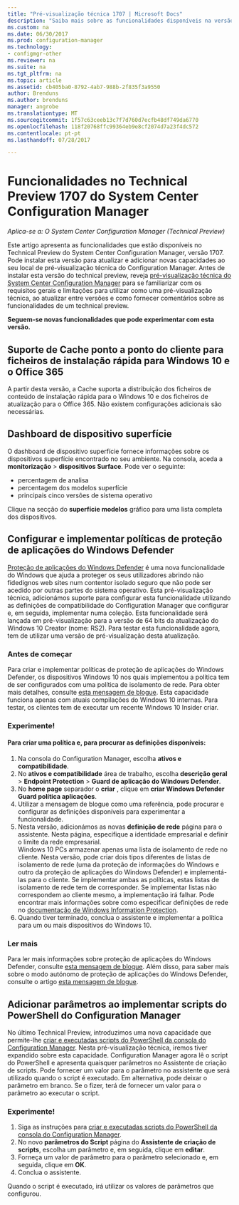 ```yaml
---
title: "Pré-visualização técnica 1707 | Microsoft Docs"
description: "Saiba mais sobre as funcionalidades disponíveis na versão de pré-visualização técnica 1707 para o System Center Configuration Manager."
ms.custom: na
ms.date: 06/30/2017
ms.prod: configuration-manager
ms.technology:
- configmgr-other
ms.reviewer: na
ms.suite: na
ms.tgt_pltfrm: na
ms.topic: article
ms.assetid: cb405ba0-8792-4ab7-988b-2f835f3a9550
author: Brenduns
ms.author: brenduns
manager: angrobe
ms.translationtype: MT
ms.sourcegitcommit: 1f57c63ceeb13c7f7d760d7ecfb48df749da6770
ms.openlocfilehash: 118f20768ffc99364eb9e8cf2074d7a23f4dc572
ms.contentlocale: pt-pt
ms.lasthandoff: 07/28/2017

---
```

# <a name="capabilities-in-technical-preview-1707-for-system-center-configuration-manager"></a>Funcionalidades no Technical Preview 1707 do System Center Configuration Manager

*Aplica-se a: O System Center Configuration Manager (Technical Preview)*

Este artigo apresenta as funcionalidades que estão disponíveis no Technical Preview do System Center Configuration Manager, versão 1707. Pode instalar esta versão para atualizar e adicionar novas capacidades ao seu local de pré-visualização técnica do Configuration Manager. Antes de instalar esta versão do technical preview, reveja [pré-visualização técnica do System Center Configuration Manager](../../core/get-started/technical-preview.md) para se familiarizar com os requisitos gerais e limitações para utilizar como uma pré-visualização técnica, ao atualizar entre versões e como fornecer comentários sobre as funcionalidades de um technical preview.     


<!--  Known Issues Template   
**Known Issues in this Technical Preview:**
-   **Issue Name**. Details
    Workaround details.
-->

**Seguem-se novas funcionalidades que pode experimentar com esta versão.**  

<!--  Rough Section Template
##  FEATURE

### Procedure 1
### Try it out!  
 Try to complete the following tasks and then send us **Feedback** from the **Home** tab of the Ribbon to let us know how it worked:
 -  Task 1
 -  Task 2              
-->

## <a name="client-peer-cache-support-for-express-installation-files-for-windows-10-and-office-365"></a>Suporte de Cache ponto a ponto do cliente para ficheiros de instalação rápida para Windows 10 e o Office 365
<!-- 1352486 -->
A partir desta versão, a Cache suporta a distribuição dos ficheiros de conteúdo de instalação rápida para o Windows 10 e dos ficheiros de atualização para o Office 365. Não existem configurações adicionais são necessárias.

## <a name="surface-device-dashboard"></a>Dashboard de dispositivo superfície
<!--1355788-->
O dashboard de dispositivo superfície fornece informações sobre os dispositivos superfície encontrado no seu ambiente. Na consola, aceda a **monitorização** > **dispositivos Surface**. Pode ver o seguinte:
- percentagem de analisa
- percentagem dos modelos superfície
- principais cinco versões de sistema operativo

Clique na secção do **superfície modelos** gráfico para uma lista completa dos dispositivos.  

## <a name="configure-and-deploy-windows-defender-application-guard-policies"></a>Configurar e implementar políticas de proteção de aplicações do Windows Defender
<!-- 1351960 -->

[Proteção de aplicações do Windows Defender](https://blogs.windows.com/msedgedev/2016/09/27/application-guard-microsoft-edge/#XLxEbcpkuKcFebrw.97) é uma nova funcionalidade do Windows que ajuda a proteger os seus utilizadores abrindo não fidedignos web sites num contentor isolado seguro que não pode ser acedido por outras partes do sistema operativo. Esta pré-visualização técnica, adicionámos suporte para configurar esta funcionalidade utilizando as definições de compatibilidade do Configuration Manager que configurar e, em seguida, implementar numa coleção. Esta funcionalidade será lançada em pré-visualização para a versão de 64 bits da atualização do Windows 10 Creator (nome: RS2). Para testar esta funcionalidade agora, tem de utilizar uma versão de pré-visualização desta atualização.

### <a name="before-you-start"></a>Antes de começar

Para criar e implementar políticas de proteção de aplicações do Windows Defender, os dispositivos Windows 10 nos quais implementou a política tem de ser configurados com uma política de isolamento de rede. Para obter mais detalhes, consulte [esta mensagem de blogue](https://blogs.windows.com/msedgedev/2016/09/27/application-guard-microsoft-edge/#BmJGKPfSjHHzsMmI.97). Esta capacidade funciona apenas com atuais compilações do Windows 10 internas. Para testar, os clientes tem de executar um recente Windows 10 Insider criar.

### <a name="try-it-out"></a>Experimente!

#### <a name="to-create-a-policy-and-to-browse-the-available-settings"></a>Para criar uma política e, para procurar as definições disponíveis:

1. Na consola do Configuration Manager, escolha **ativos e compatibilidade**.
2. No **ativos e compatibilidade** área de trabalho, escolha **descrição geral** > **Endpoint Protection** > **Guard de aplicação do Windows Defender**.
3. No **home page** separador o **criar** , clique em **criar Windows Defender Guard política aplicações**.
4. Utilizar a mensagem de blogue como uma referência, pode procurar e configurar as definições disponíveis para experimentar a funcionalidade.
5. Nesta versão, adicionámos as novas **definição de rede** página para o assistente. Nesta página, especifique a identidade empresarial e definir o limite da rede empresarial.<br>Windows 10 PCs armazenar apenas uma lista de isolamento de rede no cliente. Nesta versão, pode criar dois tipos diferentes de listas de isolamento de rede (uma da proteção de informações do Windows e outro da proteção de aplicações do Windows Defender) e implementá-las para o cliente. Se implementar ambas as políticas, estas listas de isolamento de rede tem de corresponder. Se implementar listas não correspondem ao cliente mesmo, a implementação irá falhar.
Pode encontrar mais informações sobre como especificar definições de rede no [documentação de Windows Information Protection](https://docs.microsoft.com/windows/threat-protection/windows-information-protection/create-wip-policy-using-sccm).
6. Quando tiver terminado, conclua o assistente e implementar a política para um ou mais dispositivos do Windows 10.

### <a name="further-reading"></a>Ler mais
Para ler mais informações sobre proteção de aplicações do Windows Defender, consulte [esta mensagem de blogue](https://blogs.windows.com/msedgedev/2016/09/27/application-guard-microsoft-edge/#BmJGKPfSjHHzsMmI.97). Além disso, para saber mais sobre o modo autónomo de proteção de aplicações do Windows Defender, consulte o artigo [esta mensagem de blogue](https://techcommunity.microsoft.com/t5/Windows-Insider-Program/Windows-Defender-Application-Guard-Standalone-mode/td-p/66903).

## <a name="add-parameters-when-you-deploy-powershell-scripts-from-configuration-manager"></a>Adicionar parâmetros ao implementar scripts do PowerShell do Configuration Manager

<!-- 1236459 --->

No último Technical Preview, introduzimos uma nova capacidade que permite-lhe [criar e executadas scripts do PowerShell da consola do Configuration Manager]( /core/get-started/capabilities-in-technical-preview-1706#create-and-run-powershell-scripts-from-the-configuration-manager-console).
Nesta pré-visualização técnica, iremos tiver expandido sobre esta capacidade. Configuration Manager agora lê o script do PowerShell e apresenta quaisquer parâmetros no Assistente de criação de scripts. Pode fornecer um valor para o parâmetro no assistente que será utilizado quando o script é executado. Em alternativa, pode deixar o parâmetro em branco. Se o fizer, terá de fornecer um valor para o parâmetro ao executar o script.

### <a name="try-it-out"></a>Experimente!

1. Siga as instruções para [criar e executadas scripts do PowerShell da consola do Configuration Manager]( /core/get-started/capabilities-in-technical-preview-1706#create-and-run-powershell-scripts-from-the-configuration-manager-console).
2. No novo **parâmetros do Script** página do **Assistente de criação de scripts**, escolha um parâmetro e, em seguida, clique em **editar**.
3. Forneça um valor de parâmetro para o parâmetro selecionado e, em seguida, clique em **OK**.
4. Conclua o assistente.

Quando o script é executado, irá utilizar os valores de parâmetros que configurou.

